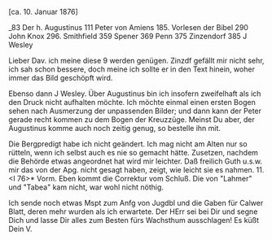  [ca. 10. Januar 1876]

_83 Der h. Augustinus
111 Peter von Amiens
185. Vorlesen der Bibel
290 John Knox
296. Smithfield
359 Spener
369 Penn
375 Zinzendorf
385 J Wesley

Lieber Dav. ich meine diese 9 werden genügen. Zinzdf gefällt mir nicht sehr, ich sah schon bessere, doch meine ich sollte er in den Text hinein, woher immer das Bild geschöpft wird.

Ebenso dann J Wesley. Über Augustinus bin ich insofern zweifelhaft als ich den Druck nicht aufhalten möchte. Ich möchte einmal einen ersten Bogen sehen nach Ausmerzung der unpassenden Bilder; und dann kann der Peter gerade recht kommen zu dem Bogen der Kreuzzüge. Meinst Du aber, der Augustinus komme auch noch zeitig genug, so bestelle ihn mit.

Die Bergpredigt habe ich nicht geändert. Ich mag nicht am Alten nur so rütteln, wenn ich selbst auch es nie so gemacht hätte. Zusetzen, nachdem die Behörde etwas angeordnet hat wird mir leichter. Daß freilich Guth u.s.w. mir das von der Apg. nicht gesagt haben, zeigt, wie leicht sie es nahmen. 
11. <I 76>* Vorm. Eben kommt die Correktur vom Schluß. Die von "Lahmer" und "Tabea" kam nicht, war wohl nicht nöthig.

Ich sende noch etwas Mspt zum Anfg von Jugdbl und die Gaben für Calwer Blatt, deren mehr wurden als ich erwartete. Der HErr sei bei Dir und segne Dich und lasse Dir alles zum Besten fürs Wachsthum ausschlagen! 
 Es küßt Dein V.
